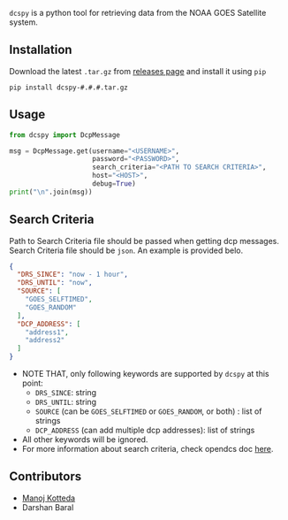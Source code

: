 `dcspy` is a python tool for retrieving data from the NOAA GOES Satellite system.

## Installation

Download the latest `.tar.gz` from [releases page](https://github.com/dcspy/dcspy/releases) and install it using `pip`

```shell
pip install dcspy-#.#.#.tar.gz 
```

## Usage

```python
from dcspy import DcpMessage

msg = DcpMessage.get(username="<USERNAME>",
                     password="<PASSWORD>",
                     search_criteria="<PATH TO SEARCH CRITERIA>",
                     host="<HOST>",
                     debug=True)
print("\n".join(msg))
```

## Search Criteria

Path to Search Criteria file should be passed when getting dcp messages. Search Criteria file should be `json`. An
example is provided belo.

```json
{
  "DRS_SINCE": "now - 1 hour",
  "DRS_UNTIL": "now",
  "SOURCE": [
    "GOES_SELFTIMED",
    "GOES_RANDOM"
  ],
  "DCP_ADDRESS": [
    "address1",
    "address2"
  ]
}
```

- NOTE THAT, only following keywords are supported by `dcspy` at this point:
    - `DRS_SINCE`: string
    - `DRS_UNTIL`: string
    - `SOURCE` (can be `GOES_SELFTIMED` or `GOES_RANDOM`, or both) : list of strings
    - `DCP_ADDRESS` (can add multiple dcp addresses): list of strings
- All other keywords will be ignored.
- For more information about search criteria, check opendcs
  doc [here](https://opendcs-env.readthedocs.io/en/stable/lrgs-userguide.html#search-criteria-file-format).

## Contributors

- [Manoj Kotteda](https://github.com/orgs/dcspy/people/manojkotteda)
- Darshan Baral
